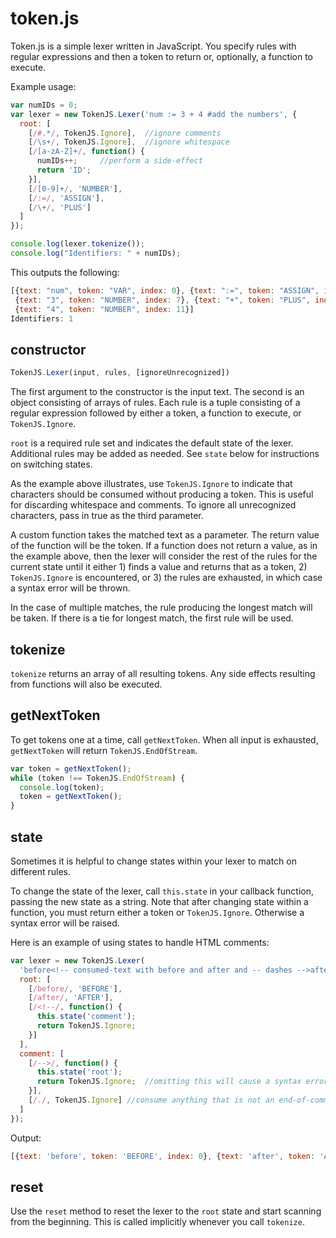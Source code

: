 token.js
========

Token.js is a simple lexer written in JavaScript. You specify rules with regular expressions and then a token to return or, optionally, a function to execute.

Example usage:

```javascript
var numIDs = 0;
var lexer = new TokenJS.Lexer('num := 3 + 4 #add the numbers', {
  root: [
    [/#.*/, TokenJS.Ignore],  //ignore comments
    [/\s+/, TokenJS.Ignore],  //ignore whitespace
    [/[a-zA-Z]+/, function() {
      numIDs++;     //perform a side-effect
      return 'ID';
    }],
    [/[0-9]+/, 'NUMBER'],
    [/:=/, 'ASSIGN'],
    [/\+/, 'PLUS']
  ]
});

console.log(lexer.tokenize());
console.log("Identifiers: " + numIDs);
```

This outputs the following:

```javascript
[{text: "num", token: "VAR", index: 0}, {text: ":=", token: "ASSIGN", index: 4},
 {text: "3", token: "NUMBER", index: 7}, {text: "+", token: "PLUS", index: 9},
 {text: "4", token: "NUMBER", index: 11}]
Identifiers: 1  
```

constructor
----
```javascript
TokenJS.Lexer(input, rules, [ignoreUnrecognized])
```

The first argument to the constructor is the input text. The second is an object consisting of arrays of rules. Each rule is a tuple consisting of a regular expression followed by either a token, a function to execute, or ```TokenJS.Ignore```.

`root` is a required rule set and indicates the default state of the lexer. Additional rules may be added as needed. See `state` below for instructions on switching states.

As the example above illustrates, use ```TokenJS.Ignore``` to indicate that characters should be consumed without producing a token. This is useful for discarding whitespace and comments. To ignore all unrecognized characters, pass in true as the third parameter.

A custom function takes the matched text as a parameter. The return value of the function will be the token. If a function does not return a value, as in the example above, then the lexer will consider the rest of the rules for the current state until it either 1) finds a value and returns that as a token, 2) ```TokenJS.Ignore``` is encountered, or 3) the rules are exhausted, in which case a syntax error will be thrown.

In the case of multiple matches, the rule producing the longest match will be taken. If there is a tie for longest match, the first rule will be used.

tokenize
--------

```tokenize``` returns an array of all resulting tokens. Any side effects resulting from functions will also be executed.

getNextToken
------------

To get tokens one at a time, call ```getNextToken```. When all input is exhausted, ```getNextToken``` will return ```TokenJS.EndOfStream```.

```javascript
var token = getNextToken();
while (token !== TokenJS.EndOfStream) {
  console.log(token);
  token = getNextToken();
}
```

state
-----

Sometimes it is helpful to change states within your lexer to match on different rules.

To change the state of the lexer, call `this.state` in your callback function, passing the new state as a string. Note that after changing state within a function, you must return either a token or `TokenJS.Ignore`. Otherwise a syntax error will be raised.

Here is an example of using states to handle HTML comments:

```javascript
var lexer = new TokenJS.Lexer(
  'before<!-- consumed-text with before and after and -- dashes -->after', {
  root: [
    [/before/, 'BEFORE'],
    [/after/, 'AFTER'],
    [/<!--/, function() {
      this.state('comment');
      return TokenJS.Ignore;
    }]
  ],
  comment: [
    [/-->/, function() {
      this.state('root');
      return TokenJS.Ignore;  //omitting this will cause a syntax error
    }],
    [/./, TokenJS.Ignore] //consume anything that is not an end-of-comment
  ]
});
```

Output:

```javascript
[{text: 'before', token: 'BEFORE', index: 0}, {text: 'after', token: 'AFTER', index: 64}]
```

reset
-------

Use the `reset` method to reset the lexer to the `root` state and start scanning from the beginning. This is called implicitly whenever you call `tokenize`.
